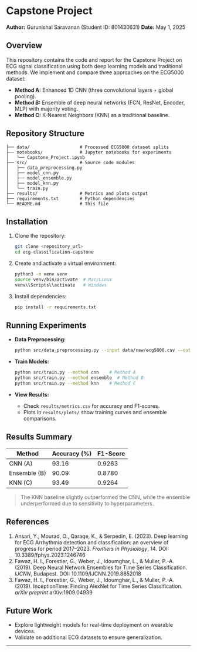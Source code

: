 # Capstone Project

**Author:** Gurunishal Saravanan (Student ID: 801430631)
**Date:** May 1, 2025

## Overview

This repository contains the code and report for the Capstone Project on ECG signal classification using both deep learning models and traditional methods. We implement and compare three approaches on the ECG5000 dataset:

* **Method A:** Enhanced 1D CNN (three convolutional layers + global pooling).
* **Method B:** Ensemble of deep neural networks (FCN, ResNet, Encoder, MLP) with majority voting.
* **Method C:** K-Nearest Neighbors (KNN) as a traditional baseline.

## Repository Structure

```
├── data/                   # Processed ECG5000 dataset splits
├── notebooks/              # Jupyter notebooks for experiments
│   └── Capstone_Project.ipynb
├── src/                    # Source code modules
│   ├── data_preprocessing.py
│   ├── model_cnn.py
│   ├── model_ensemble.py
│   ├── model_knn.py
│   └── train.py
├── results/                # Metrics and plots output
├── requirements.txt        # Python dependencies
└── README.md               # This file
```

## Installation

1. Clone the repository:

   ```bash
   git clone <repository_url>
   cd ecg-classification-capstone
   ```
2. Create and activate a virtual environment:

   ```bash
   python3 -m venv venv
   source venv/bin/activate  # Mac/Linux
   venv\\Scripts\\activate   # Windows
   ```
3. Install dependencies:

   ```bash
   pip install -r requirements.txt
   ```

## Running Experiments

* **Data Preprocessing:**

  ```bash
  python src/data_preprocessing.py --input data/raw/ecg5000.csv --output data/processed
  ```
* **Train Models:**

  ```bash
  python src/train.py --method cnn    # Method A
  python src/train.py --method ensemble  # Method B
  python src/train.py --method knn    # Method C
  ```
* **View Results:**

  * Check `results/metrics.csv` for accuracy and F1-scores.
  * Plots in `results/plots/` show training curves and ensemble comparisons.

## Results Summary

| Method       | Accuracy (%) | F1-Score |
| ------------ | ------------ | -------- |
| CNN (A)      | 93.16        | 0.9263   |
| Ensemble (B) | 90.09        | 0.8780   |
| KNN (C)      | 93.49        | 0.9264   |

> The KNN baseline slightly outperformed the CNN, while the ensemble underperformed due to sensitivity to hyperparameters.

## References

1. Ansari, Y., Mourad, O., Qaraqe, K., & Serpedin, E. (2023). Deep learning for ECG Arrhythmia detection and classification: an overview of progress for period 2017–2023. *Frontiers in Physiology*, 14. DOI: 10.3389/fphys.2023.1246746
2. Fawaz, H. I., Forestier, G., Weber, J., Idoumghar, L., & Muller, P.-A. (2019). Deep Neural Network Ensembles for Time Series Classification. *IJCNN*, Budapest. DOI: 10.1109/IJCNN.2019.8852018
3. Fawaz, H. I., Forestier, G., Weber, J., Idoumghar, L., & Muller, P.-A. (2019). InceptionTime: Finding AlexNet for Time Series Classification. *arXiv preprint* arXiv:1909.04939

## Future Work

* Explore lightweight models for real-time deployment on wearable devices.
* Validate on additional ECG datasets to ensure generalization.

---
